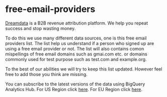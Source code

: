 # free-email-providers

[Dreamdata](https://dreamdata.io?utm_source=github) is a B2B revenue attribution platform. We help you repeat success and stop wasting money. 

To do this we use many different data sources, one is this free email providers list. The list help us understand if a person who signed up are using a free email provider or not. The list will also contains comon mispellings of free email domains such as gmai.com etc. or domains commonly used for test purpose such as test.com and example.org.

To the best of our abilities we will try to keep this list updated. However feel free to add those you think are missing. 

You can subscribe to the latest versions of the data using BigQuery Analytics Hub.
For US Region click [here](https://console.cloud.google.com/bigquery/analytics-hub/discovery/projects/dreamdata/locations/us/dataExchanges/dreamdata_us_18322e26115/listings/dreamdata_public_dataset_18322e30eb8).
For EU Region click [here](https://console.cloud.google.com/bigquery/analytics-hub/discovery/projects/dreamdata/locations/eu/dataExchanges/dreamdata_18322d6e3e9/listings/dreamdata_public_data_18322d85b61).